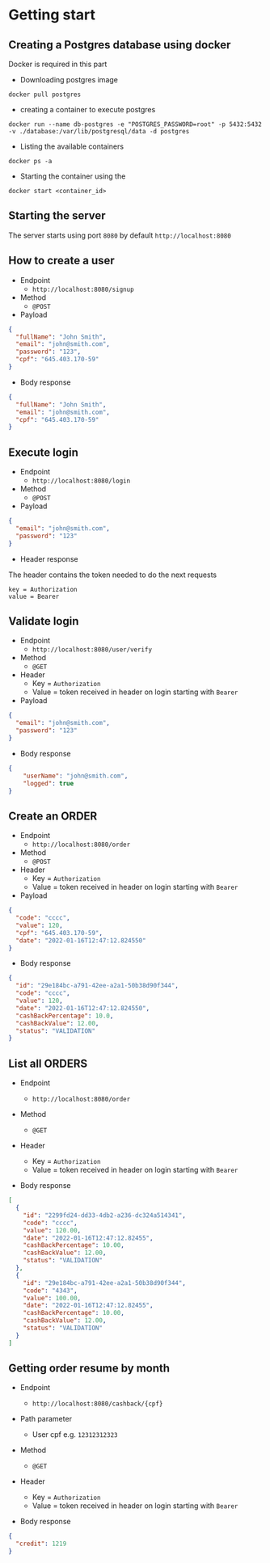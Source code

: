 # Getting start

## Creating a Postgres database using docker
Docker is required in this part

* Downloading postgres image
```
docker pull postgres
```
* creating a container to execute postgres 
```
docker run --name db-postgres -e "POSTGRES_PASSWORD=root" -p 5432:5432 -v ./database:/var/lib/postgresql/data -d postgres
```
* Listing the available containers
```
docker ps -a
```
* Starting the container using the 
```
docker start <container_id>
```

## Starting the server

The server starts using port `8080` by default `http://localhost:8080`

## How to create a user

* Endpoint
  * `http://localhost:8080/signup`
* Method
  * `@POST`
* Payload
```json
{
  "fullName": "John Smith",
  "email": "john@smith.com",
  "password": "123",
  "cpf": "645.403.170-59"
}
```
* Body response
```json
{
  "fullName": "John Smith",
  "email": "john@smith.com",
  "cpf": "645.403.170-59"
}
```

## Execute login

* Endpoint
    * `http://localhost:8080/login`
* Method
    * `@POST`
* Payload
```json
{
  "email": "john@smith.com",
  "password": "123"
}
```
* Header response

The header contains the token needed to do the next requests
```
key = Authorization
value = Bearer
```

## Validate login

* Endpoint
    * `http://localhost:8080/user/verify`
* Method
    * `@GET`
* Header
  * Key = `Authorization`
  * Value = token received in header on login starting with `Bearer `
* Payload
```json
{
  "email": "john@smith.com",
  "password": "123"
}
```
* Body response

```json
{
    "userName": "john@smith.com",
    "logged": true
}
```

## Create an ORDER

* Endpoint
    * `http://localhost:8080/order`
* Method
    * `@POST`
* Header
    * Key = `Authorization`
    * Value = token received in header on login starting with `Bearer `
* Payload
```json
{
  "code": "cccc",
  "value": 120,
  "cpf": "645.403.170-59",
  "date": "2022-01-16T12:47:12.824550"
}
```
* Body response

```json
{
  "id": "29e184bc-a791-42ee-a2a1-50b38d90f344",
  "code": "cccc",
  "value": 120,
  "date": "2022-01-16T12:47:12.824550",
  "cashBackPercentage": 10.0,
  "cashBackValue": 12.00,
  "status": "VALIDATION"
}
```

## List all ORDERS

* Endpoint
    * `http://localhost:8080/order`
* Method
    * `@GET`
* Header
    * Key = `Authorization`
    * Value = token received in header on login starting with `Bearer `

* Body response

```json
[
  {
    "id": "2299fd24-dd33-4db2-a236-dc324a514341",
    "code": "cccc",
    "value": 120.00,
    "date": "2022-01-16T12:47:12.82455",
    "cashBackPercentage": 10.00,
    "cashBackValue": 12.00,
    "status": "VALIDATION"
  },
  {
    "id": "29e184bc-a791-42ee-a2a1-50b38d90f344",
    "code": "4343",
    "value": 100.00,
    "date": "2022-01-16T12:47:12.82455",
    "cashBackPercentage": 10.00,
    "cashBackValue": 12.00,
    "status": "VALIDATION"
  }
]
```

## Getting order resume by month

* Endpoint
    * `http://localhost:8080/cashback/{cpf}`
* Path parameter
  * User cpf e.g. `12312312323`
* Method
    * `@GET`
* Header
    * Key = `Authorization`
    * Value = token received in header on login starting with `Bearer `

* Body response

```json
{
  "credit": 1219
}
```
